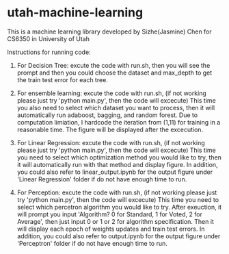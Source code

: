 # utah-machine-learning
This is a machine learning library developed by Sizhe(Jasmine) Chen for CS6350 in University of Utah

Instructions for running code:
1. For Decision Tree:
excute the code with run.sh, then you will see the prompt and then you could choose the dataset and max_depth to get the train test error for each tree.

2. For ensemble learning:
excute the code with run.sh, (if not working please just try 'python main.py', then the code will excecute)
This time you also need to select which dataset you want to process, then it will automatically run adaboost, bagging, and random forest.
Due to computation limiation, I hardcode the iteration from (1,11) for training in a reasonable time. The figure will be displayed after the excecution.

3. For Linear Regression:
excute the code with run.sh, (if not working please just try 'python main.py', then the code will excecute)
This time you need to select which optimization method you would like to try, then it will automatically run with that method and display figure.
In addition, you could also refer to linear_output.ipynb for the output figure under 'Linear Regression' folder if do not have enough time to run.

4. For Perception:
excute the code with run.sh, (if not working please just try 'python main.py', then the code will excecute)
This time you need to select which percetron algorithm you would like to try. After exeuction, it will prompt you input 'Algorithm? 0 for Standard, 1 for Voted, 2 for Average', then just input 0 or 1 or 2 for algorithm specification. Then it will display each epoch of weights updates and train test errors. In addition, you could also refer to output.ipynb for the output figure under 'Perceptron' folder if do not have enough time to run.